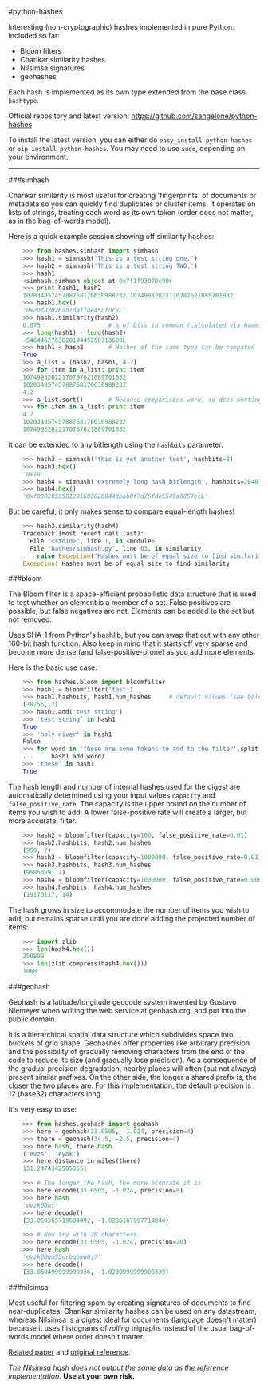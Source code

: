 #python-hashes

Interesting (non-cryptographic) hashes implemented in pure Python. Included so far:

 * Bloom filters
 * Charikar similarity hashes 
 * Nilsimsa signatures
 * geohashes

Each hash is implemented as its own type extended from the base class `hashtype`.

Official repository and latest version: https://github.com/sangelone/python-hashes

To install the latest version, you can either do `easy_install python-hashes` or
`pip install python-hashes`. You may need to use `sudo`, depending on your environment.

---

###simhash

Charikar similarity is most useful for creating 'fingerprints' of
documents or metadata so you can quickly find duplicates or cluster
items. It operates on lists of strings, treating each word as its
own token (order does not matter, as in the bag-of-words model).

Here is a quick example session showing off similarity hashes:
```python
    >>> from hashes.simhash import simhash
    >>> hash1 = simhash('This is a test string one.')
    >>> hash2 = simhash('This is a test string TWO.')
    >>> hash1
    <simhash.simhash object at 0x7f1f93070c90>
    >>> print hash1, hash2
    10203485745788768176630988232 10749932022170787621889701832
    >>> hash1.hex()
    '0x20f82026a01daffae45cfdc8L'
    >>> hash1.similarity(hash2)
    0.875                   # % of bits in common (calculated via hamming distance)
    >>> long(hash1) - long(hash2)
    -546446276382019445258713600L
    >>> hash1 < hash2       # Hashes of the same type can be compared
    True
    >>> a_list = [hash2, hash1, 4.2]
    >>> for item in a_list: print item
    10749932022170787621889701832
    10203485745788768176630988232
    4.2
    >>> a_list.sort()       # Because comparisons work, so does sorting
    >>> for item in a_list: print item
    4.2
    10203485745788768176630988232
    10749932022170787621889701832
```

It can be extended to any bitlength using the `hashbits` parameter.

```python
    >>> hash3 = simhash('this is yet another test', hashbits=8)
    >>> hash3.hex()
    '0x18'
    >>> hash4 = simhash('extremely long hash bitlength', hashbits=2048)
    >>> hash4.hex()
    '0xf00020585012016060260443bab0f7d76fde5549a6857ecL'
```

But be careful; it only makes sense to compare equal-length hashes!

```python
    >>> hash3.similarity(hash4)
    Traceback (most recent call last):
      File "<stdin>", line 1, in <module>
      File "hashes/simhash.py", line 63, in similarity
        raise Exception('Hashes must be of equal size to find similarity')
    Exception: Hashes must be of equal size to find similarity
```

###bloom

The Bloom filter is a space-efficient probabilistic data structure that is
used to test whether an element is a member of a set. False positives are
possible, but false negatives are not. Elements can be added to the set but
not removed.

Uses SHA-1 from Python's hashlib, but you can swap that out with any other
160-bit hash function. Also keep in mind that it starts off very sparse and
become more dense (and false-positive-prone) as you add more elements.

Here is the basic use case:

```python
    >>> from hashes.bloom import bloomfilter
    >>> hash1 = bloomfilter('test')
    >>> hash1.hashbits, hash1.num_hashes     # default values (see below)
    (28756, 7)
    >>> hash1.add('test string')
    >>> 'test string' in hash1
    True
    >>> 'holy diver' in hash1
    False
    >>> for word in 'these are some tokens to add to the filter'.split():
    ...     hash1.add(word)
    >>> 'these' in hash1
    True
```

The hash length and number of internal hashes used for the digest are automatically
determined using your input values `capacity` and `false_positive_rate`. The capacity
is the upper bound on the number of items you wish to add. A lower false-positive
rate will create a larger, but more accurate, filter.

```python
    >>> hash2 = bloomfilter(capacity=100, false_positive_rate=0.01)
    >>> hash2.hashbits, hash2.num_hashes
    (959, 7)
    >>> hash3 = bloomfilter(capacity=1000000, false_positive_rate=0.01)
    >>> hash3.hashbits, hash3.num_hashes
    (9585059, 7)
    >>> hash4 = bloomfilter(capacity=1000000, false_positive_rate=0.0001)
    >>> hash4.hashbits, hash4.num_hashes
    (19170117, 14)
```

The hash grows in size to accommodate the number of items you wish to add,
but remains sparse until you are done adding the projected number of items:

```python
    >>> import zlib
    >>> len(hash4.hex())
    250899
    >>> len(zlib.compress(hash4.hex()))
    1068
```


###geohash

Geohash is a latitude/longitude geocode system invented by
Gustavo Niemeyer when writing the web service at geohash.org, and put
into the public domain.

It is a hierarchical spatial data structure which subdivides space
into buckets of grid shape. Geohashes offer properties like
arbitrary precision and the possibility of gradually removing
characters from the end of the code to reduce its size (and
gradually lose precision). As a consequence of the gradual
precision degradation, nearby places will often (but not always)
present similar prefixes. On the other side, the longer a shared
prefix is, the closer the two places are. For this implementation,
the default precision is 12 (base32) characters long.

It's very easy to use:

```python
    >>> from hashes.geohash import geohash
    >>> here = geohash(33.0505, -1.024, precision=4)
    >>> there = geohash(34.5, -2.5, precision=4)
    >>> here.hash, there.hash
    ('evzs', 'eynk')
    >>> here.distance_in_miles(there)
    131.24743425050551

    >>> # The longer the hash, the more accurate it is
    >>> here.encode(33.0505, -1.024, precision=8)
    >>> here.hash
    'evzk08wt'
    >>> here.decode()
    (33.050565719604492, -1.0236167907714844)

    >>> # Now try with 20 characters
    >>> here.encode(33.0505, -1.024, precision=20)
    >>> here.hash
    'evzk08wm55drbqbww0j7'
    >>> here.decode()
    (33.050499999999936, -1.0239999999998339)
```


###nilsimsa

Most useful for filtering spam by creating signatures of documents to
find near-duplicates. Charikar similarity hashes can be used on any
datastream, whereas Nilsimsa is a digest ideal for documents (language
doesn't matter) because it uses histograms of *rolling* trigraphs instead
of the usual bag-of-words model where order doesn't matter.

[Related paper](http://spdp.dti.unimi.it/papers/pdcs04.pdf) and [original reference](http://ixazon.dynip.com/~cmeclax/nilsimsa.html).

*The Nilsimsa hash does not output the same data as the
reference implementation.* **Use at your own risk.**

